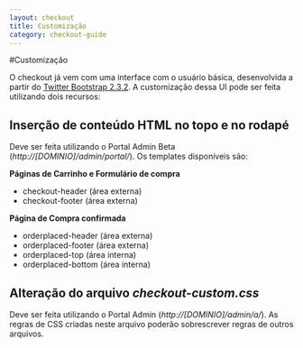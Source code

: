 ```yaml
---
layout: checkout
title: Customização
category: checkout-guide
---
```


#Customização

O checkout já vem com uma interface com o usuário básica, desenvolvida a partir do [Twitter Bootstrap 2.3.2](http://getbootstrap.com/2.3.2/). A customização dessa UI pode ser feita utilizando dois recursos:

## Inserção de conteúdo HTML no topo e no rodapé
Deve ser feita utilizando o Portal Admin Beta (_http://[DOMINIO]/admin/portal/_). Os templates disponíveis são:

**Páginas de Carrinho e Formulário de compra**

* checkout-header (área externa)
* checkout-footer (área externa)

**Página de Compra confirmada**

* orderplaced-header (área externa)
* orderplaced-footer (área externa)
* orderplaced-top (área interna)
* orderplaced-bottom (área interna)

## Alteração do arquivo _checkout-custom.css_
Deve ser feita utilizando o Portal Admin (_http://[DOMINIO]/admin/a/_). As regras de CSS criadas neste arquivo poderão sobrescrever regras de outros arquivos.
